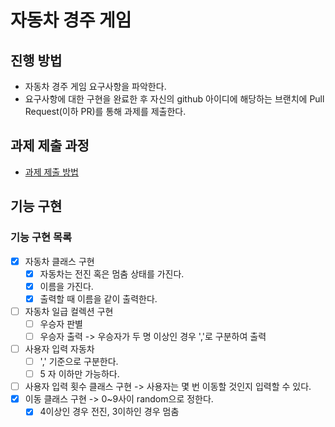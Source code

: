 # 자동차 경주 게임
## 진행 방법
* 자동차 경주 게임 요구사항을 파악한다.
* 요구사항에 대한 구현을 완료한 후 자신의 github 아이디에 해당하는 브랜치에 Pull Request(이하 PR)를 통해 과제를 제출한다.

## 과제 제출 과정
* [과제 제출 방법](https://github.com/next-step/nextstep-docs/tree/master/precourse)


## 기능 구현
### 기능 구현 목록
- [x] 자동차 클래스 구현
  - [x] 자동차는 전진 혹은 멈춤 상태를 가진다.
  - [x] 이름을 가진다.
  - [x] 출력할 때 이름을 같이 출력한다.
- [ ] 자동차 일급 컬렉션 구현
  - [ ] 우승자 판별
  - [ ] 우승자 출력 -> 우승자가 두 명 이상인 경우 ','로 구분하여 출력  
- [ ] 사용자 입력 자동차
  - [ ] ',' 기준으로 구분한다.
  - [ ] 5 자 이하만 가능하다.   
- [ ] 사용자 입력 횟수 클래스 구현 -> 사용자는 몇 번 이동할 것인지 입력할 수 있다.
- [x] 이동 클래스 구현 -> 0~9사이 random으로 정한다.
  - [x] 4이상인 경우 전진, 3이하인 경우 멈춤